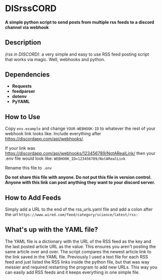 # DISrssCORD
#### A simple python script to send posts from multiple rss feeds to a discord channel via webhook 
## Description

*(rss in DISCORD)*: a very simple and easy to use RSS feed posting script that works via magic. Well, webhooks and python.

## Dependencies
* **Requests**
* **feedparser**
* **dotenv**
* **PyYAML**

## How to Use
Copy `env.example` and change `YOUR-WEBHOOK-ID` to whatever the rest of your webhook link looks like.
Include everything after https://discordapp.com/api/webhooks/.

If your link was https://discordapp.com/api/webhooks/123456789/NotARealLink/ then your .env file would look like: ```WEBHOOK_ID=123456789/NotARealLink```

Rename this file to `.env`

**Do not share this file with anyone. Do not put this file in version control. Anyone with this link can post anything they want to your discord server.**

## How to Add Feeds
Simply add a URL to the end of the rss_urls.yaml file and add a colon after the url `https://www.wired.com/feed/category/science/latest/rss:`

## What's up with the YAML file?
The YAML file is a dictionary with the URL of the RSS feed as the key and the last posted article URL as the value. This ensures you aren't posting the same article over and over. The script compares the newest article link to the link saved in the YAML file. Previously I used a text file for each RSS feed and just listed the RSS links inside the python file, but that was way messier and required restarting the program to add new URLs. This way you can easily add RSS feeds and it keeps everything in one simple file.
